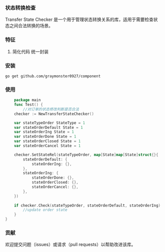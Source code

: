 ### 状态转换检查

Transfer State Checker 是一个用于管理状态转换关系的库，适用于需要检查状态之间合法转换的场景。

### 特征
1. 简化代码 统一封装

### 安装

```
go get github.com/graymonster0927/component
```
### 使用

```go
    package main
    func Test() {
		//对订单的状态修改判断是否合法
	checker := NewTransferStateChecker()

	var stateTypeOrder StateType = 1
	var stateOrderDefault State = 1
	var stateOrderIng State = 1
	var stateOrderDone State = 1
	var stateOrderClosed State = 1
	var stateOrderCancel State = 1

	checker.SetStateRel(stateTypeOrder, map[State]map[State]struct{}{
		stateOrderDefault: {
			stateOrderIng: {},
		},
		stateOrderIng: {
			stateOrderDone: {},
			stateOrderClosed: {},
			stateOrderCancel: {},
		},
	})
	
	if checker.Check(stateTypeOrder, stateOrderDefault, stateOrderIng) {
		//update order state
    }
}

```

### 贡献
欢迎提交问题（issues）或请求（pull requests）以帮助改进该库。

